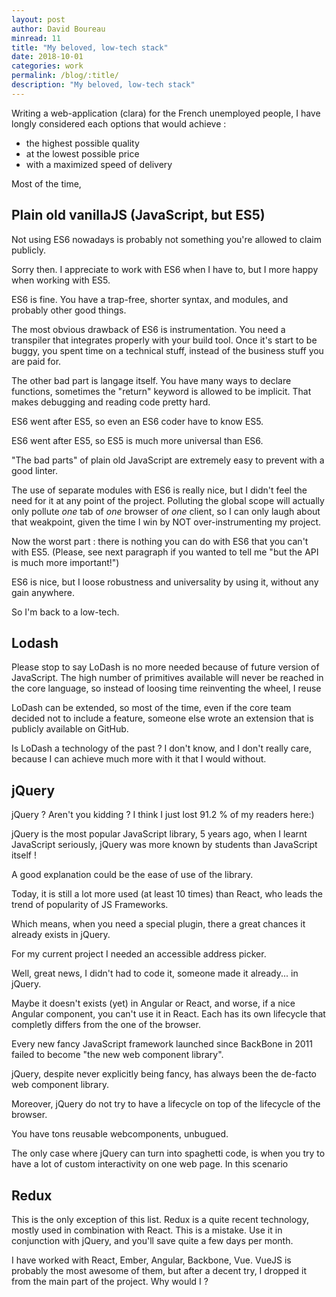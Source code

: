 ```yaml
---
layout: post
author: David Boureau
minread: 11
title: "My beloved, low-tech stack"
date: 2018-10-01
categories: work
permalink: /blog/:title/
description: "My beloved, low-tech stack"
---
```



Writing a web-application (clara) for the French unemployed people, I have longly considered each options that would achieve :
 - the highest possible quality
 - at the lowest possible price
 - with a maximized speed of delivery

Most of the time, 

## Plain old vanillaJS (JavaScript, but ES5)

Not using ES6 nowadays is probably not something you're allowed to claim publicly. 

Sorry then. I appreciate to work with ES6 when I have to, but I more happy when working with ES5.

ES6 is fine. You have a trap-free, shorter syntax, and modules, and probably other good things.

The most obvious drawback of ES6 is instrumentation. You need a transpiler that integrates properly with your build tool. Once it's start to be buggy, you spent time on a technical stuff, instead of the business stuff you are paid for.

The other bad part is langage itself. You have many ways to declare functions, sometimes the "return" keyword is allowed to be implicit. That makes debugging and reading code pretty hard. 

ES6 went after ES5, so even an ES6 coder have to know ES5.

ES6 went after ES5, so ES5 is much more universal than ES6.

"The bad parts" of plain old JavaScript are extremely easy to prevent with a good linter.

The use of separate modules with ES6 is really nice, but I didn't feel the need for it at any point of the project. Polluting the global scope will actually only pollute *one* tab of *one* browser of *one* client, so I can only laugh about that weakpoint, given the time I win by NOT over-instrumenting my project.

Now the worst part : there is nothing you can do with ES6 that you can't with ES5. (Please, see next paragraph if you wanted to tell me "but the API is much more important!")

ES6 is nice, but I loose robustness and universality by using it, without any gain anywhere. 

So I'm back to a low-tech.

## Lodash

Please stop to say LoDash is no more needed because of future version of JavaScript. The high number of primitives available will never be reached in the core language, so instead of loosing time reinventing the wheel, I reuse 

LoDash can be extended, so most of the time, even if the core team decided not to include a feature, someone else wrote an extension that is publicly available on GitHub.

Is LoDash a technology of the past ? I don't know, and I don't really care, because I can achieve much more with it that I would without.

## jQuery

jQuery ? Aren't you kidding ? I think I just lost 91.2 % of my readers here:)

jQuery is the most popular JavaScript library, 5 years ago, when I learnt JavaScript seriously, jQuery was more known by students than JavaScript itself ! 

A good explanation could be the ease of use of the library. 

Today, it is still a lot more used (at least 10 times) than React, who leads the trend of popularity of JS Frameworks.

Which means, when you need a special plugin, there a great chances it already exists in jQuery. 

For my current project I needed an accessible address picker.

Well, great news, I didn't had to code it, someone made it already... in jQuery.

Maybe it doesn't exists (yet) in Angular or React, and worse, if a nice Angular component, you can't use it in React. Each has its own lifecycle that completly differs from the one of the browser.

Every new fancy JavaScript framework launched since BackBone in 2011 failed to become "the new web component library".

jQuery, despite never explicitly being fancy, has always been the de-facto web component library. 

Moreover, jQuery do not try to have a lifecycle on top of the lifecycle of the browser.

You have tons reusable webcomponents, unbugued.

The only case where jQuery can turn into spaghetti code, is when you try to have a lot of custom interactivity on one web page. In this scenario

## Redux

This is the only exception of this list. Redux is a quite recent technology, mostly used in combination with React. This is a mistake. Use it in conjunction with jQuery, and you'll save quite a few days per month.

I have worked with React, Ember, Angular, Backbone, Vue. VueJS is probably the most awesome of them, but after a decent try, I dropped it from the main part of the project. Why would I ? 

